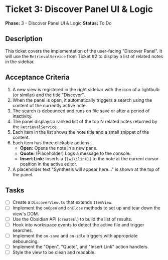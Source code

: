 # Ticket 3: Discover Panel UI & Logic

**Phase:** 3 - Discover Panel UI & Logic
**Status:** To Do

## Description

This ticket covers the implementation of the user-facing "Discover Panel". It will use the `RetrievalService` from Ticket #2 to display a list of related notes in the sidebar.

## Acceptance Criteria

1.  A new view is registered in the right sidebar with the icon of a lightbulb (or similar) and the title "Discover".
2.  When the panel is open, it automatically triggers a search using the content of the currently active note.
3.  The search is debounced and runs on file save or after a period of inactivity.
4.  The panel displays a ranked list of the top N related notes returned by the `RetrievalService`.
5.  Each item in the list shows the note title and a small snippet of the content.
6.  Each item has three clickable actions:
    *   **Open:** Opens the note in a new pane.
    *   **Quote:** (Placeholder) Logs a message to the console.
    *   **Insert Link:** Inserts a `[[wikilink]]` to the note at the current cursor position in the active editor.
7.  A placeholder text "Synthesis will appear here..." is shown at the top of the panel.

## Tasks

- [ ] Create a `DiscoverView.ts` that extends `ItemView`.
- [ ] Implement the `onOpen` and `onClose` methods to set up and tear down the view's DOM.
- [ ] Use the Obsidian API (`createEl`) to build the list of results.
- [ ] Hook into workspace events to detect the active file and trigger searches.
- [ ] Implement the `on-save` and `on-idle` triggers with appropriate debouncing.
- [ ] Implement the "Open", "Quote", and "Insert Link" action handlers.
- [ ] Style the view to be clean and readable.